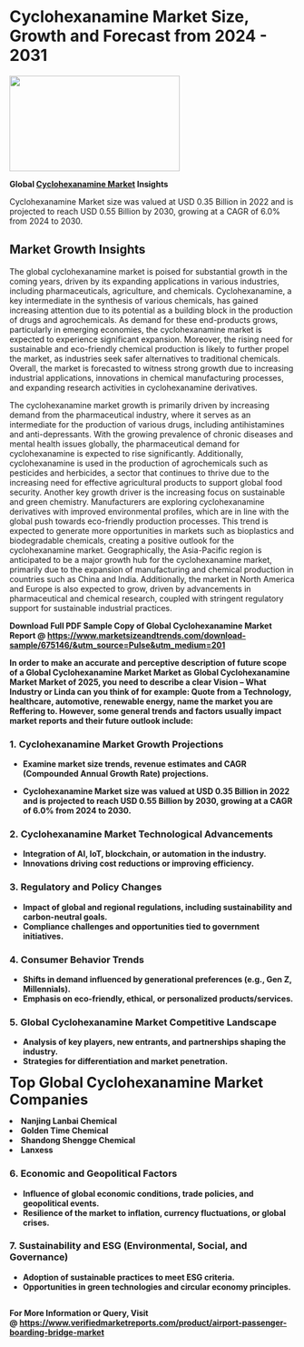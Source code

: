 <H1>Cyclohexanamine Market Size, Growth and Forecast from 2024 - 2031</H1><img class="aligncenter size-medium wp-image-584254" src="https://thirdeyenews.in/wp-content/uploads/2024/09/Global-Market-Research-300x168.jpeg" alt="" width="300" height="168" /><p><strong>Global&nbsp;<a href="https://www.marketsizeandtrends.com/download-sample/675146/&amp;utm_source=Pulse&amp;utm_medium=201">Cyclohexanamine Market</a> Insights</strong></p><p>Cyclohexanamine Market size was valued at USD 0.35 Billion in 2022 and is projected to reach USD 0.55 Billion by 2030, growing at a CAGR of 6.0% from 2024 to 2030.</p><p><h2>Market Growth Insights</h2> <p>The global cyclohexanamine market is poised for substantial growth in the coming years, driven by its expanding applications in various industries, including pharmaceuticals, agriculture, and chemicals. Cyclohexanamine, a key intermediate in the synthesis of various chemicals, has gained increasing attention due to its potential as a building block in the production of drugs and agrochemicals. As demand for these end-products grows, particularly in emerging economies, the cyclohexanamine market is expected to experience significant expansion. Moreover, the rising need for sustainable and eco-friendly chemical production is likely to further propel the market, as industries seek safer alternatives to traditional chemicals. Overall, the market is forecasted to witness strong growth due to increasing industrial applications, innovations in chemical manufacturing processes, and expanding research activities in cyclohexanamine derivatives.</p> <p><strong></strong></p> <p>The cyclohexanamine market growth is primarily driven by increasing demand from the pharmaceutical industry, where it serves as an intermediate for the production of various drugs, including antihistamines and anti-depressants. With the growing prevalence of chronic diseases and mental health issues globally, the pharmaceutical demand for cyclohexanamine is expected to rise significantly. Additionally, cyclohexanamine is used in the production of agrochemicals such as pesticides and herbicides, a sector that continues to thrive due to the increasing need for effective agricultural products to support global food security. Another key growth driver is the increasing focus on sustainable and green chemistry. Manufacturers are exploring cyclohexanamine derivatives with improved environmental profiles, which are in line with the global push towards eco-friendly production processes. This trend is expected to generate more opportunities in markets such as bioplastics and biodegradable chemicals, creating a positive outlook for the cyclohexanamine market. Geographically, the Asia-Pacific region is anticipated to be a major growth hub for the cyclohexanamine market, primarily due to the expansion of manufacturing and chemical production in countries such as China and India. Additionally, the market in North America and Europe is also expected to grow, driven by advancements in pharmaceutical and chemical research, coupled with stringent regulatory support for sustainable industrial practices.</p> <p><strong></p><p><span class=""><strong>Download Full PDF Sample Copy of Global Cyclohexanamine Market Report</strong> @ <a href="https://www.marketsizeandtrends.com/download-sample/675146/&amp;utm_source=Pulse&amp;utm_medium=201" target="_blank">https://www.marketsizeandtrends.com/download-sample/675146/&amp;utm_source=Pulse&amp;utm_medium=201</a></span></p><p>In order to make an accurate and perceptive description of future scope of a Global&nbsp;Cyclohexanamine Market Market as Global&nbsp;Cyclohexanamine Market Market of 2025, you need to describe a clear Vision &ndash; What Industry or Linda can you think of for example: Quote from a Technology, healthcare, automotive, renewable energy, name the market you are Reffering to. However, some general trends and factors usually impact market reports and their future outlook include:</p><h3>1.&nbsp;<strong>Cyclohexanamine Market Growth Projections</strong></h3><ul><li>Examine market size trends, revenue estimates and CAGR (Compounded Annual Growth Rate) projections.</li><li><p>Cyclohexanamine Market size was valued at USD 0.35 Billion in 2022 and is projected to reach USD 0.55 Billion by 2030, growing at a CAGR of 6.0% from 2024 to 2030.</p></li></ul><h3>2.&nbsp;<strong>Cyclohexanamine Market Technological Advancements</strong></h3><ul><li>Integration of AI, IoT, blockchain, or automation in the industry.</li><li>Innovations driving cost reductions or improving efficiency.</li></ul><h3>3.&nbsp;<strong>Regulatory and Policy Changes</strong></h3><ul><li>Impact of global and regional regulations, including sustainability and carbon-neutral goals.</li><li>Compliance challenges and opportunities tied to government initiatives.</li></ul><h3>4.&nbsp;<strong>Consumer Behavior Trends</strong></h3><ul><li>Shifts in demand influenced by generational preferences (e.g., Gen Z, Millennials).</li><li>Emphasis on eco-friendly, ethical, or personalized products/services.</li></ul><h3>5.&nbsp;<strong>Global Cyclohexanamine Market Competitive Landscape</strong></h3><ul><li>Analysis of key players, new entrants, and partnerships shaping the industry.</li><li>Strategies for differentiation and market penetration.</li></ul><p data-pm-slice="1 1 []"><span style="color: inherit; font-family: inherit; font-size: 25px;">Top Global Cyclohexanamine Market Companies</span></p><div class="" data-test-id=""><p><li>Nanjing Lanbai Chemical</li><li> Golden Time Chemical</li><li> Shandong Shengge Chemical</li><li> Lanxess</li></p></div><h3>6.&nbsp;<strong>Economic and Geopolitical Factors</strong></h3><ul><li>Influence of global economic conditions, trade policies, and geopolitical events.</li><li>Resilience of the market to inflation, currency fluctuations, or global crises.</li></ul><h3>7.&nbsp;<strong>Sustainability and ESG (Environmental, Social, and Governance)</strong></h3><ul><li>Adoption of sustainable practices to meet ESG criteria.</li><li>Opportunities in green technologies and circular economy principles.</li></ul><h2><strong style="font-size: 14px;">For More Information or Query, Visit @&nbsp;</strong><a style="background-color: #ffffff; font-size: 14px;" href="https://www.marketsizeandtrends.com/report/cyclohexanamine-market/" target="_blank">https://www.verifiedmarketreports.com/product/airport-passenger-boarding-bridge-market</a></h2>
